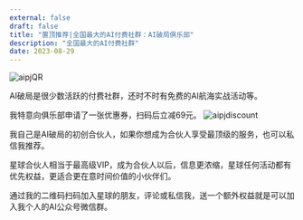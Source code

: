 ```yaml
---
external: false
draft: false
title: "置顶推荐|全国最大的AI付费社群：AI破局俱乐部"
description: "全国最大的AI付费社群"
date: 2023-08-29
---
```


![aipjQR](/images/aipj418.jpg)


AI破局是很少数活跃的付费社群，还时不时有免费的AI航海实战活动等。

我特意向俱乐部申请了一张优惠券，扫码后立减69元。
![aipjdiscount](/images/aipj-69.jpg)

我自己是AI破局的初创合伙人，如果你想成为合伙人享受最顶级的服务，也可以私信我推荐。  

星球合伙人相当于最高级VIP，成为合伙人以后，信息更浓缩，星球任何活动都有优先权益，更适合更在意时间价值的小伙伴们。


通过我的二维码扫码加入星球的朋友，评论或私信我，送一个额外权益就是可以加入我个人的AI公众号微信群。

